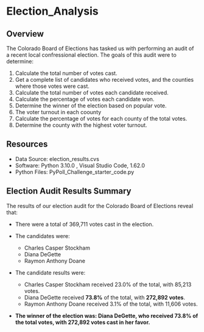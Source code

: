 # Election_Analysis

## Overview
The Colorado Board of Elections has tasked us with performing an audit of a recent local confressional election. The goals of this audit were to determine:

1. Calculate the total number of votes cast.
2. Get a complete list of candidates who received votes, and the counties where those votes were cast.
3. Calculate the total number of votes each candidate received.
4. Calculate the percentage of votes each candidate won.
5. Determine the winner of the election based on popular vote.
6. The voter turnout in each coounty
7. Calculate the percentage of votes for each county of the total votes. 
8. Determine the county with the highest voter turnout. 

## Resources
- Data Source: election_results.cvs
- Software: Python 3.10.0 , Visual Studio Code, 1.62.0
- Python Files: PyPoll_Challenge_starter_code.py

## Election Audit Results Summary
The results of our election audit for the Colorado Board of Elections reveal that:

- There were a total of 369,711 votes cast in the election.

- The candidates were:
  - Charles Casper Stockham
  - Diana DeGette
  - Raymon Anthony Doane

- The candidate results were:
  - Charles Casper Stockham received 23.0% of the total, with 85,213 votes.
  - Diana DeGette received **73.8%** of the total, with **272,892 votes**.
  - Raymon Anthony Doane received 3.1% of the total, with 11,606 votes.

- **The winner of the election was:
Diana DeGette, who received 73.8% of the total votes, with 272,892 votes cast in her favor.**
